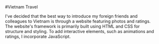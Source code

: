 #Vietnam Travel

I've decided that the best way to introduce my foreign friends and colleagues to Vietnam is through a website featuring photos and ratings. The website's framework is primarily built using HTML and CSS for structure and styling. To add interactive elements, such as animations and ratings, I incorporate JavaScript.



